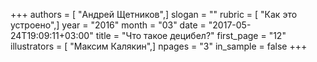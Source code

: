 +++
authors = [ "Андрей Щетников",]
slogan = ""
rubric = [ "Как это устроено",]
year = "2016"
month = "03"
date = "2017-05-24T19:09:11+03:00"
title = "Что такое децибел?"
first_page = "12"
illustrators = [ "Максим Калякин",]
npages = "3"
in_sample = false
+++
